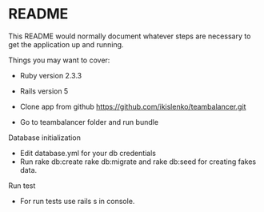 # README

This README would normally document whatever steps are necessary to get the
application up and running.

Things you may want to cover:

* Ruby version 2.3.3
* Rails version 5

* Clone app from github https://github.com/ikislenko/teambalancer.git
* Go to teambalancer folder and run bundle

Database initialization
- Edit database.yml for your db credentials
- Run rake db:create rake db:migrate and rake db:seed for creating fakes data.

Run test
- For run tests use rails s in console.
